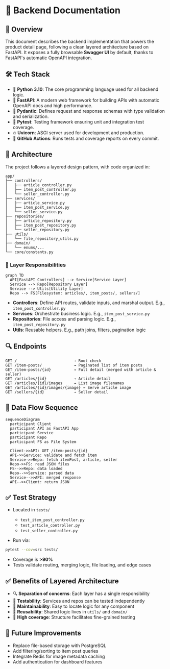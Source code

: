 # 🧠 Backend Documentation

## 📘 Overview

This document describes the backend implementation that powers the product detail page, following a clean layered architecture based on FastAPI. It exposes a fully browsable **Swagger UI** by default, thanks to FastAPI's automatic OpenAPI integration.

## 🛠️ Tech Stack

* 🐍 **Python 3.10**: The core programming language used for all backend logic.
* 🚀 **FastAPI**: A modern web framework for building APIs with automatic OpenAPI docs and high performance.
* 🧰 **Pydantic**: Defines request and response schemas with type validation and serialization.
* 🧪 **Pytest**: Testing framework ensuring unit and integration test coverage.
* 🔥 **Uvicorn**: ASGI server used for development and production.
* 🔄 **GitHub Actions**: Runs tests and coverage reports on every commit.

## 🧱 Architecture

The project follows a layered design pattern, with code organized in:

```plaintext
app/
├── controllers/
│   ├── article_controller.py
│   ├── item_post_controller.py
│   └── seller_controller.py
├── services/
│   ├── article_service.py
│   ├── item_post_service.py
│   └── seller_service.py
├── repositories/
│   ├── article_repository.py
│   ├── item_post_repository.py
│   └── seller_repository.py
├── utils/
│   └── file_repository_utils.py
├── domain/
│   └── enums/...
└── core/constants.py
```

### 🧩 Layer Responsibilities

```mermaid
graph TD
  API[FastAPI Controllers] --> Service[Service Layer]
  Service --> Repo[Repository Layer]
  Service --> Utils[Utility Layer]
  Repo --> FS[Filesystem: articles/, item_posts/, sellers/]
```

* **Controllers**: Define API routes, validate inputs, and marshal output. E.g., `item_post_controller.py`
* **Services**: Orchestrate business logic. E.g., `item_post_service.py`
* **Repositories**: File access and parsing logic. E.g., `item_post_repository.py`
* **Utils**: Reusable helpers. E.g., path joins, filters, pagination logic

## 🔍 Endpoints

```plaintext
GET /                         → Root check
GET /item-posts/              → Paginated list of item posts
GET /item-posts/{id}          → Full detail (merged with article & seller)
GET /articles/{id}            → Article detail
GET /articles/{id}/images     → List image filenames
GET /articles/{id}/images/{image} → Serve article image
GET /sellers/{id}             → Seller detail
```

## 🔄 Data Flow Sequence

```mermaid
sequenceDiagram
  participant Client
  participant API as FastAPI App
  participant Service
  participant Repo
  participant FS as File System

  Client->>API: GET /item-posts/{id}
  API->>Service: validate and fetch item
  Service->>Repo: fetch itemPost, article, seller
  Repo->>FS: read JSON files
  FS-->>Repo: data loaded
  Repo-->>Service: parsed data
  Service-->>API: merged response
  API-->>Client: return JSON
```

## ✅ Test Strategy

* Located in `tests/`

  * `test_item_post_controller.py`
  * `test_article_controller.py`
  * `test_seller_controller.py`
* Run via:

```bash
pytest --cov=src tests/
```

* Coverage is **>90%**
* Tests validate routing, merging logic, file loading, and edge cases

## ✅ Benefits of Layered Architecture

* 🔍 **Separation of concerns**: Each layer has a single responsibility
* 🔁 **Testability**: Services and repos can be tested independently
* 🔧 **Maintainability**: Easy to locate logic for any component
* 🔌 **Reusability**: Shared logic lives in `utils/` and `domain/`
* 🧪 **High coverage**: Structure facilitates fine-grained testing

## 🔮 Future Improvements

* Replace file-based storage with PostgreSQL
* Add filtering/sorting to item post queries
* Integrate Redis for image metadata caching
* Add authentication for dashboard features
